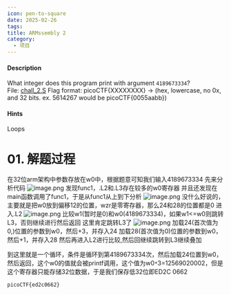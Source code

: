 ```yaml
---
icon: pen-to-square
date: 2025-02-26
tags: 
title: ARMssembly 2
category:
  - 项目
---
```

#### Description
What integer does this program print with argument `4189673334`? File: [chall_2.S](https://mercury.picoctf.net/static/5c0f1b8d9f0656c228ea0adb62cd5fbf/chall_2.S) Flag format: picoCTF{XXXXXXXX} -> (hex, lowercase, no 0x, and 32 bits. ex. 5614267 would be picoCTF{0055aabb})

#### Hints 
Loops
# 01. 解题过程
在32位arm架构中参数存放在w0中，根据题意可知我们输入4189673334
先来分析代码
![image.png](https://cdn.jsdelivr.net/gh/fakeppa/blog-img/20250226154444.png)
发现func1，.L2和.L3存在较多的w0寄存器
并且还发现在main函数调用了func1，于是从func1从上到下分析
![image.png](https://cdn.jsdelivr.net/gh/fakeppa/blog-img/20250226154805.png)
没什么好说的，主要就是把w0放到偏移12的位置，wzr是零寄存器，那么24和28的位置都是0
进入.L2
![image.png](https://cdn.jsdelivr.net/gh/fakeppa/blog-img/20250226155009.png)
比较w1(暂时是0)和w0(4189673334)，如果w1<=w0则跳转L3，否则继续进行然后返回
这里肯定跳转L3了
![image.png](https://cdn.jsdelivr.net/gh/fakeppa/blog-img/20250226155441.png)
加载24(首次值为0,)位置的参数到w0，然后+3，并存入24
加载28(首次值为0)位置的参数到w0，然后+1，并存入28
然后再进入L2进行比较,然后回继续跳转到L3继续叠加

到这里就是一个循环，条件是循环到第4189673334次，然后加载24位置到w0，然后返回，这个w0的值就会被printf调用，这个值为w0`*`3=12569020002，但是这个寄存器只能存储32位数据，于是我们保存低32位即ED2C 0662


```
picoCTF{ed2c0662}
```
